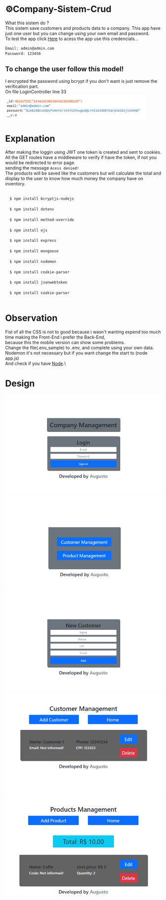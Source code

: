 # ⚙️Company-Sistem-Crud
What this sistem do ?\
This sistem save customers and products data to a company. This app have just one user but you can change using your own email and password.\
To test the app click [Here](https://company-sistem.herokuapp.com) to acess the app use this credencials...
```bash
Email: admin@admin.com
Password: 123456
```
To change the user follow this model!
-
I encrypted the password using bcrypt if you don't want is just remove the verification part.\
On file LoginController line 33\
![5Image](design/design6.png)

# Explanation

After making the loggin using JWT one token is created and sent to cookies.\
All the GET routes have a middleware to verify if have the token, if not you would be redirected to error page.\
sending the message `Acess denied!`\
The products will be saved like the customers but will calculate the total and display to the user to know how much money the company have on inventory.

```bash
  
  $ npm install bcryptjs-nodejs
  
  $ npm install dotenv

  $ npm install method-override
  
  $ npm install ejs
  
  $ npm install express
 
  $ npm install mongoose

  $ npm install nodemon

  $ npm install cookie-parser 
  
  $ npm install jsonwebtoken
  
  $ npm install cookie-parser
  
```

# Observation
  Fist of all the CSS is not to good because i wasn't wanting expend too much time making the Front-End i prefer the Back-End,\
  because this the mobile version can show some problems.\
  Change the file(.env_sample) to .env, and complete using your own data.\
  Nodemon it's not necessary but if you want change the start to (node app.js)\
  And check if you have [Node](https://nodejs.org/en/).\
  

# Design
![1Image](design/design1.png)
![2Image](design/design2.png)
![3Image](design/design3.png)
![4Image](design/design4.png)
![5Image](design/design5.png)
